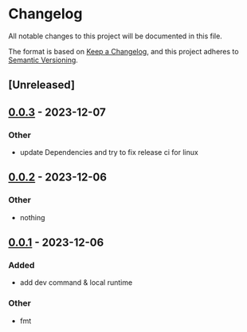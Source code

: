 # Changelog
All notable changes to this project will be documented in this file.

The format is based on [Keep a Changelog](https://keepachangelog.com/en/1.0.0/),
and this project adheres to [Semantic Versioning](https://semver.org/spec/v2.0.0.html).

## [Unreleased]

## [0.0.3](https://github.com/swarmd-io/swarmd/compare/swarmd_local_runtime-v0.0.2...swarmd_local_runtime-v0.0.3) - 2023-12-07

### Other
- update Dependencies and try to fix release ci for linux

## [0.0.2](https://github.com/swarmd-io/swarmd/releases/tag/swarmd_local_runtime-v0.0.2) - 2023-12-06

### Other
- nothing

## [0.0.1](https://github.com/swarmd-io/swarmd/releases/tag/swarmd_local_runtime-v0.0.1) - 2023-12-06

### Added
- add dev command & local runtime

### Other
- fmt
